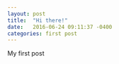 ```yaml
---
layout: post
title:  "Hi there!"
date:   2016-06-24 09:11:37 -0400
categories: first post
---
```


My first post
